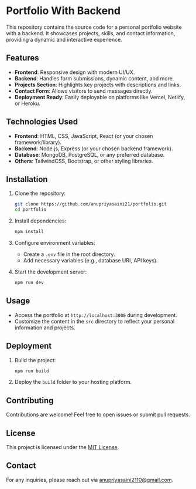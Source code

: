 # Portfolio With Backend

This repository contains the source code for a personal portfolio website with a backend. It showcases projects, skills, and contact information, providing a dynamic and interactive experience.

## Features

- **Frontend**: Responsive design with modern UI/UX.
- **Backend**: Handles form submissions, dynamic content, and more.
- **Projects Section**: Highlights key projects with descriptions and links.
- **Contact Form**: Allows visitors to send messages directly.
- **Deployment Ready**: Easily deployable on platforms like Vercel, Netlify, or Heroku.

## Technologies Used

- **Frontend**: HTML, CSS, JavaScript, React (or your chosen framework/library).
- **Backend**: Node.js, Express (or your chosen backend framework).
- **Database**: MongoDB, PostgreSQL, or any preferred database.
- **Others**: TailwindCSS, Bootstrap, or other styling libraries.

## Installation

1. Clone the repository:
    ```bash
    git clone https://github.com/anupriyasaini21/portfolio.git
    cd portfolio
    ```

2. Install dependencies:
    ```bash
    npm install
    ```

3. Configure environment variables:
    - Create a `.env` file in the root directory.
    - Add necessary variables (e.g., database URI, API keys).

4. Start the development server:
    ```bash
    npm run dev
    ```

## Usage

- Access the portfolio at `http://localhost:3000` during development.
- Customize the content in the `src` directory to reflect your personal information and projects.

## Deployment

1. Build the project:
    ```bash
    npm run build
    ```

2. Deploy the `build` folder to your hosting platform.

## Contributing

Contributions are welcome! Feel free to open issues or submit pull requests.

## License

This project is licensed under the [MIT License](LICENSE).

## Contact

For any inquiries, please reach out via [anupriyasaini2110@gmail.com](mailto:anupriyasaini2110@gmail.com).